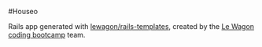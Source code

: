 #Houseo

Rails app generated with [lewagon/rails-templates](https://github.com/lewagon/rails-templates), created by the [Le Wagon coding bootcamp](https://www.lewagon.com) team.
